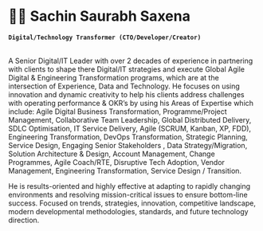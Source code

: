 <h1>🐱‍🚀 Sachin Saurabh Saxena</h1>  


**`Digital/Technology Transformer (CTO/Developer/Creator)`**  
<br />
<p align="left">
A Senior Digital/IT Leader with over 2 decades of experience in partnering with clients to shape there Digital/IT strategies and execute Global Agile Digital & Engineering Transformation programs, which are at the intersection of Experience, Data and Technology. He focuses on using innovation and dynamic creativity to help his clients address challenges with operating performance & OKR’s by using his Areas of Expertise which include:
Agile Digital Business Transformation, Programme/Project Management, Collaborative Team Leadership, Global Distributed Delivery, SDLC Optimisation, IT Service Delivery, Agile (SCRUM, Kanban, XP, FDD), Engineering Transformation, DevOps Transformation, Strategic Planning, Service Design, Engaging Senior Stakeholders , Data Strategy/Migration, Solution Architecture & Design, Account Management, Change Programmes, Agile Coach/RTE, Disruptive Tech Adoption, Vendor Management, Engineering Transformation, Service Design / Transition.

He is results-oriented and highly effective at adapting to rapidly changing environments and resolving mission-critical issues to ensure bottom-line success. Focused on trends, strategies, innovation, competitive landscape, modern developmental methodologies, standards, and future technology direction.
</p>


<!--
**sachinsaurabhsaxena/sachinsaurabhsaxena** is a ✨ _special_ ✨ repository because its `README.md` (this file) appears on your GitHub profile.

Here are some ideas to get you started:

- 🔭 I’m currently working on ...
- 🌱 I’m currently learning ...
- 👯 I’m looking to collaborate on ...
- 🤔 I’m looking for help with ...
- 💬 Ask me about ...
- 📫 How to reach me: ...
- 😄 Pronouns: ...
- ⚡ Fun fact: ...
-->
